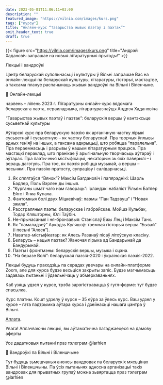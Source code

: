 ```yaml
---
date: 2023-05-01T11:06:11+03:00
description: ""
featured_image: "https://vilnia.com/images/kurs.png"
tags: ["курсы"]
title: "Анляйн-курс “Таварыства жывых паэтаў і паэтак”"
omit_header_text: true
draft: true
---
```

{{< figure src="https://vilnia.com/images/kurs.png" title="Андрэй Хадановіч запрашае на новыя літаратурныя прыгоды!" >}}

Лекцыі і вандроўкі

Цэнтр беларускай супольнасьці і культуры ў Вільні запрашае Вас на онлайн-лекцыі па беларускай культуры, літаратуры, гісторыі, мастацтве, а таксама плануе распачынаць жывыя вандроўкі па Вільні і Віленчыне. 

	Онлайн-лекцыі

чэрвень – ліпень 2023 г. 
Літаратурны онлайн-курс вядомага беларускага паэта, перакладчыка, літаратуразнаўцы Андрэя Хадановіча

“Таварыства жывых паэтаў і паэтак”:
беларускія вершы ў кантэксьце сусьветнай культуры

Аўтарскі курс пра беларускую паэзію як арганічную частку лірыкі сусьветнай і сусьветную – як частку беларускай. Пра творчыя ўплывы адных геніяў на іншых, а таксама адкрыцьці, што робяцца “паралельна”. Пра пераемнасьць і разрывы ў нашым літаратурным працэсе. Пра мастацкі пераклад, што пранікае ў арыгінальную творчасьць аўтараў і аўтарак. Пра паэтычныя містыфікацыі, некаторым зь якіх паверылі – і вераць дагэтуль. Пра тое, як паэзія робіцца музыкай, а вершы – песьнямі. Пра паэзію пратэсту, супраціву і салідарнасьці.

1. Як сплятаўся “Вянок”? Максім Багдановіч і папярэднікі:
   Шарль Бадлер, Поль Вэрлен ды іншыя.
2. “Курганы шмат чаго нам гавораць”:
   ірландзкі набэліст Ўільям Батлер Ейтс і Янка Купала.  
3. Фантомныя болі двух Міцкевічаў:
   паэмы “Пан Тадэвуш” і “Новая зямля”.
4. Расстраляныя паэты: беларускае і габрэйскае.
   Мойшэ Кульбак, Тодар Кляшторны, Юлі Таўбін.
5. Не-прычасаныя і ня-бронзавыя:
   Станіслаў Ежы Лец і Максім Танк.
6. Як “памаладзеў” Аркадзь Куляшоў: 
   таемная гісторыя верша “Бывай” (і песьні “Алеся”).
7. Наватар-містыфікатар: 
   як Алесь Разанаў пісаў літоўскую класіку.
8. Беларусь – нацыя паэтак?
   Жаночая лірыка ад Бандарынай да Бандурынай.
9. Паэты і фронтмэны: 
   беларускія вершы, музыка і сцэна.
10.  “На беразе Волі”:
    беларуская паэзія-2020 і ўкраінская паэзія-2022.

Лекцыі будуць праходзіць па серадах увечары на онлайн-платформе Zoom, але для курса будзе весьціся закрыты запіс. Будзе магчымасьць задаваць пытаньні і ўдзельнічаць у абмеркаваньнях.

Каб узяць удзел у курсе, трэба зарэгістравацца ў гугл-форме: тут будзе спасылка.

Курс платны. Кошт удзелу ў курсе – 35 еўра за ўвесь курс. Ваш удзел у курсе – гэта падтрымка аўтара курса і дзейнасьці нашага цэнтра ў Вільні.

[Аплата](https://buy.stripe.com/cN25mb8uR88V7DOfZ0).

Увага! Аплачваючы лекцыі, вы аўтаматычна пагаджаецеся на дамову аферты

Усе дадатковыя пытанні праз тэлеграм @larhien

	Вандроўкі па Вільні і Віленшчыне

Тут будуць зьмешчаныя анонсы вандровак па беларускіх мясьцінах Вільні і Віленшчыны. Па ўсіх пытаньнях адносна арганізацыі такіх вандровак для прыватных групаў можна зьвяртацца праз тэлеграм @larhien
